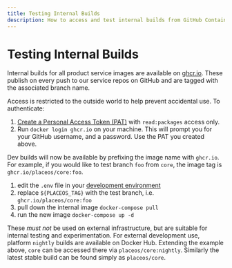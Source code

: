 ```yaml
---
title: Testing Internal Builds
description: How to access and test internal builds from GitHub Container Registry
---
```


# Testing Internal Builds

Internal builds for all product service images are available on [ghcr.io](http://ghcr.io/). These publish on every push to our service repos on GitHub and are tagged with the associated branch name.

Access is restricted to the outside world to help prevent accidental use. To authenticate:

1. [Create a Personal Access Token (PAT)](https://docs.github.com/en/github/authenticating-to-github/creating-a-personal-access-token) with `read:packages` access only.
2. Run `docker login ghcr.io` on your machine. This will prompt you for your GitHub username, and a password. Use the PAT you created above.

Dev builds will now be available by prefixing the image name with `ghcr.io`. For example, if you would like to test branch `foo` from `core`, the image tag is `ghcr.io/placeos/core:foo`.

1. edit the `.env` file in your [development environment](https://github.com/place-labs/partner-environment/blob/master/.env)
2. replace `${PLACEOS_TAG}` with the test branch, i.e. `ghcr.io/placeos/core:foo`
3. pull down the internal image `docker-compose pull`
4. run the new image `docker-compose up -d`



These _must not_ be used on external infrastructure, but are suitable for internal testing and experimentation. For external development use, platform `nightly` builds are available on Docker Hub. Extending the example above, `core` can be accessed there via `placeos/core:nightly`. Similarly the latest stable build can be found simply as `placeos/core`.
